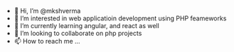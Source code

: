 - 👋 Hi, I’m @mkshverma
- 👀 I’m interested in web applicatioin development using PHP feameworks
- 🌱 I’m currently learning angular, and react as well
- 💞️ I’m looking to collaborate on php projects
- 📫 How to reach me ...

<!---
mkshverma/mkshverma is a ✨ special ✨ repository because its `README.md` (this file) appears on your GitHub profile.
You can click the Preview link to take a look at your changes.
--->
